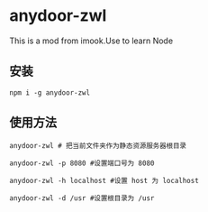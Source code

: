 # anydoor-zwl
This is a mod from imook.Use to learn Node

## 安装
```
npm i -g anydoor-zwl
```

## 使用方法
```
anydoor-zwl # 把当前文件夹作为静态资源服务器根目录

anydoor-zwl -p 8080 #设置端口号为 8080

anydoor-zwl -h localhost #设置 host 为 localhost

anydoor-zwl -d /usr #设置根目录为 /usr
```
